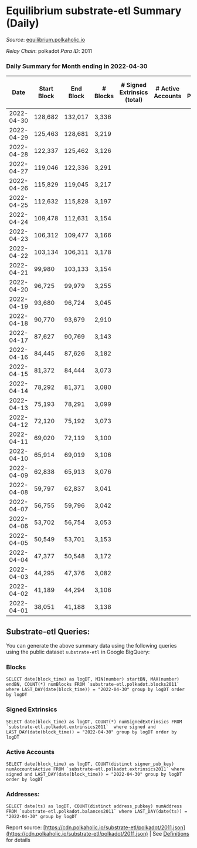 # Equilibrium substrate-etl Summary (Daily)

_Source_: [equilibrium.polkaholic.io](https://equilibrium.polkaholic.io)

*Relay Chain*: polkadot
*Para ID*: 2011



### Daily Summary for Month ending in 2022-04-30


| Date | Start Block | End Block | # Blocks | # Signed Extrinsics (total) | # Active Accounts | # Passive | # New | # Addresses with Balances | # Events | # Transfers | # XCM Transfers In | # XCM Transfers Out |
| ---- | ----------- | --------- | -------- | --------------------------- | ----------------- | --------- | ----- | ------------------------- | -------- | ----------- | ------------------ | ------------------- |
| 2022-04-30 | 128,682 | 132,017 | 3,336  |  |  |  |  | 21 | 6,681 |   |   |   |
| 2022-04-29 | 125,463 | 128,681 | 3,219  |  |  |  |  |  | 6,446 |   |   |   |
| 2022-04-28 | 122,337 | 125,462 | 3,126  |  |  |  |  |  | 6,261 |   |   |   |
| 2022-04-27 | 119,046 | 122,336 | 3,291  |  |  |  |  |  | 6,589 |   |   |   |
| 2022-04-26 | 115,829 | 119,045 | 3,217  |  |  |  |  |  | 6,442 |   |   |   |
| 2022-04-25 | 112,632 | 115,828 | 3,197  |  |  |  |  |  | 6,403 |   |   |   |
| 2022-04-24 | 109,478 | 112,631 | 3,154  |  |  |  |  |  | 6,315 |   |   |   |
| 2022-04-23 | 106,312 | 109,477 | 3,166  |  |  |  |  |  | 6,340 |   |   |   |
| 2022-04-22 | 103,134 | 106,311 | 3,178  |  |  |  |  |  | 6,365 |   |   |   |
| 2022-04-21 | 99,980 | 103,133 | 3,154  |  |  |  |  |  | 6,315 |   |   |   |
| 2022-04-20 | 96,725 | 99,979 | 3,255  |  |  |  |  |  | 6,518 |   |   |   |
| 2022-04-19 | 93,680 | 96,724 | 3,045  |  |  |  |  |  | 6,097 |   |   |   |
| 2022-04-18 | 90,770 | 93,679 | 2,910  |  |  |  |  |  | 5,828 |   |   |   |
| 2022-04-17 | 87,627 | 90,769 | 3,143  |  |  |  |  |  | 6,293 |   |   |   |
| 2022-04-16 | 84,445 | 87,626 | 3,182  |  |  |  |  |  | 6,373 |   |   |   |
| 2022-04-15 | 81,372 | 84,444 | 3,073  |  |  |  |  |  | 6,154 |   |   |   |
| 2022-04-14 | 78,292 | 81,371 | 3,080  |  |  |  |  |  | 6,167 |   |   |   |
| 2022-04-13 | 75,193 | 78,291 | 3,099  |  |  |  |  |  | 6,206 |   |   |   |
| 2022-04-12 | 72,120 | 75,192 | 3,073  |  |  |  |  |  | 6,153 |   |   |   |
| 2022-04-11 | 69,020 | 72,119 | 3,100  |  |  |  |  |  | 6,208 |   |   |   |
| 2022-04-10 | 65,914 | 69,019 | 3,106  |  |  |  |  |  | 6,221 |   |   |   |
| 2022-04-09 | 62,838 | 65,913 | 3,076  |  |  |  |  |  | 6,159 |   |   |   |
| 2022-04-08 | 59,797 | 62,837 | 3,041  |  |  |  |  |  | 6,090 |   |   |   |
| 2022-04-07 | 56,755 | 59,796 | 3,042  |  |  |  |  |  | 6,091 |   |   |   |
| 2022-04-06 | 53,702 | 56,754 | 3,053  |  |  |  |  |  | 6,114 |   |   |   |
| 2022-04-05 | 50,549 | 53,701 | 3,153  |  |  |  |  |  | 6,313 |   |   |   |
| 2022-04-04 | 47,377 | 50,548 | 3,172  |  |  |  |  |  | 6,353 |   |   |   |
| 2022-04-03 | 44,295 | 47,376 | 3,082  |  |  |  |  |  | 6,172 |   |   |   |
| 2022-04-02 | 41,189 | 44,294 | 3,106  |  |  |  |  |  | 6,219 |   |   |   |
| 2022-04-01 | 38,051 | 41,188 | 3,138  |  |  |  |  |  | 6,284 |   |   |   |

## Substrate-etl Queries:
You can generate the above summary data using the following queries using the public dataset `substrate-etl` in Google BigQuery:


### Blocks
```
SELECT date(block_time) as logDT, MIN(number) startBN, MAX(number) endBN, COUNT(*) numBlocks FROM `substrate-etl.polkadot.blocks2011`  where LAST_DAY(date(block_time)) = "2022-04-30" group by logDT order by logDT
```


### Signed Extrinsics
```
SELECT date(block_time) as logDT, COUNT(*) numSignedExtrinsics FROM `substrate-etl.polkadot.extrinsics2011`  where signed and LAST_DAY(date(block_time)) = "2022-04-30" group by logDT order by logDT
```


### Active Accounts
```
SELECT date(block_time) as logDT, COUNT(distinct signer_pub_key) numAccountsActive FROM `substrate-etl.polkadot.extrinsics2011` where signed and LAST_DAY(date(block_time)) = "2022-04-30" group by logDT order by logDT
```


### Addresses:
```
SELECT date(ts) as logDT, COUNT(distinct address_pubkey) numAddress FROM `substrate-etl.polkadot.balances2011` where LAST_DAY(date(ts)) = "2022-04-30" group by logDT
```



Report source: [https://cdn.polkaholic.io/substrate-etl/polkadot/2011.json](https://cdn.polkaholic.io/substrate-etl/polkadot/2011.json) | See [Definitions](/DEFINITIONS.md) for details
